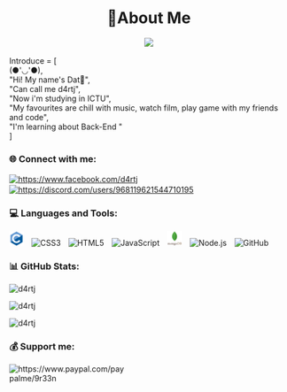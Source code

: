 <h1 align="center"> 💫About Me </h1>
<div id="header" align="center">
  <img src="https://media.giphy.com/media/M9gbBd9nbDrOTu1Mqx/giphy.gif" width="100"/>
</div>  
<p style="font-style: bold;">Introduce = [   <br>
  (●'◡'●),  <br>
  "Hi! My name's Dat🌝",   <br>
  "Can call me d4rtj",  <br>
  "Now i'm studying in ICTU",  <br>
  "My favourites are chill with music, watch film, play game with my friends and code",  <br>
  "I'm learning about Back-End "  <br>
]  <br>
</p>

<h3 align="left">🌐 Connect with me:</h3>
<p align="left">
<a href="https://www.facebook.com/d4rtj" target="_blank"><img align="center" src="https://raw.githubusercontent.com/rahuldkjain/github-profile-readme-generator/master/src/images/icons/Social/facebook.svg" alt="https://www.facebook.com/d4rtj" height="30" width="30" /></a>
<a href="https://discord.com/users/968119621544710195" target="_blank"><img align="center" src="https://raw.githubusercontent.com/rahuldkjain/github-profile-readme-generator/master/src/images/icons/Social/discord.svg" alt="https://discord.com/users/968119621544710195" height="30" width="40" /></a>
</p>

<h3 align="left">💻 Languages and Tools:</h3>
<p> <img src="https://raw.githubusercontent.com/devicons/devicon/master/icons/c/c-original.svg" alt="c" width="26px" style="padding-right:10px;"/>

 <img alt="CSS3" width="26px" src="https://cdn.jsdelivr.net/gh/devicons/devicon/icons/css3/css3-original.svg" style="padding-right:10px;" /> 
 <img alt="HTML5" width="26px" src="https://cdn.jsdelivr.net/gh/devicons/devicon/icons/html5/html5-original.svg" style="padding-right:10px;" />

 <img alt="JavaScript" width="26px" src="https://cdn.jsdelivr.net/gh/devicons/devicon/icons/javascript/javascript-original.svg" style="padding-right:10px;" /> 
<img src="https://raw.githubusercontent.com/devicons/devicon/master/icons/mongodb/mongodb-original-wordmark.svg" alt="mongodb" width="27px" style="padding-right:10px;"/>  
 <img alt="Node.js" width="26px" src="https://cdn.jsdelivr.net/gh/devicons/devicon/icons/nodejs/nodejs-original.svg" style="padding-right:10px;" /> 
 <img alt="GitHub" width="26px" src="https://user-images.githubusercontent.com/3369400/139447912-e0f43f33-6d9f-45f8-be46-2df5bbc91289.png" style="padding-right:10px;" /> </p>
 
<h3 align="left">📊 GitHub Stats:</h3>
<p><img src="https://github-readme-stats.vercel.app/api?username=d4rtj&hide_border=false&show_icons=true&theme=react&locale=en&count_private=true" alt="d4rtj"/></p>
<p><img src="https://github-readme-streak-stats.herokuapp.com/?user=d4rtj&hide_border=false&theme=react&count_private=true" alt="d4rtj" />
<p><img src="https://github-readme-stats.vercel.app/api/top-langs?username=d4rtj&hide_border=false&show_icons=true&theme=react&locale=en&layout=compact&count_private=true" alt="d4rtj"/></p> 

<h3 align="left">💰 Support me:</h3>
<p><a href="https://www.buymeacoffee.com/https://www.paypal.com/paypalme/9r33n"> <img align="left" src="https://cdn.buymeacoffee.com/buttons/v2/default-yellow.png" height="50" width="210" alt="https://www.paypal.com/paypalme/9r33n" /></a></p><br><br><br><br><br>
